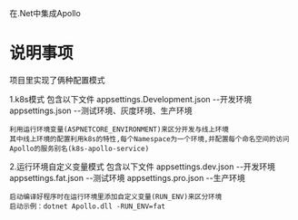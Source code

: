 在.Net中集成Apollo

# 说明事项

项目里实现了俩种配置模式

1.k8s模式
	包含以下文件
	appsettings.Development.json	--开发环境
	appsettings.json	--测试环境、灰度环境、生产环境

	利用运行环境变量(ASPNETCORE_ENVIRONMENT)来区分开发与线上环境
	其中线上环境的配置利用k8s的特性,每个Namespace为一个环境,并配置每个命名空间的访问Apollo的服务别名(k8s-apollo-service)

2.运行环境自定义变量模式
	包含以下文件
	appsettings.dev.json	--开发环境
	appsettings.fat.json		--测试环境
	appsettings.pro.json	--生产环境
	
	启动编译好程序时在运行环境里添加自定义变量(RUN_ENV)来区分环境
	启动示例：dotnet Apollo.dll -RUN_ENV=fat